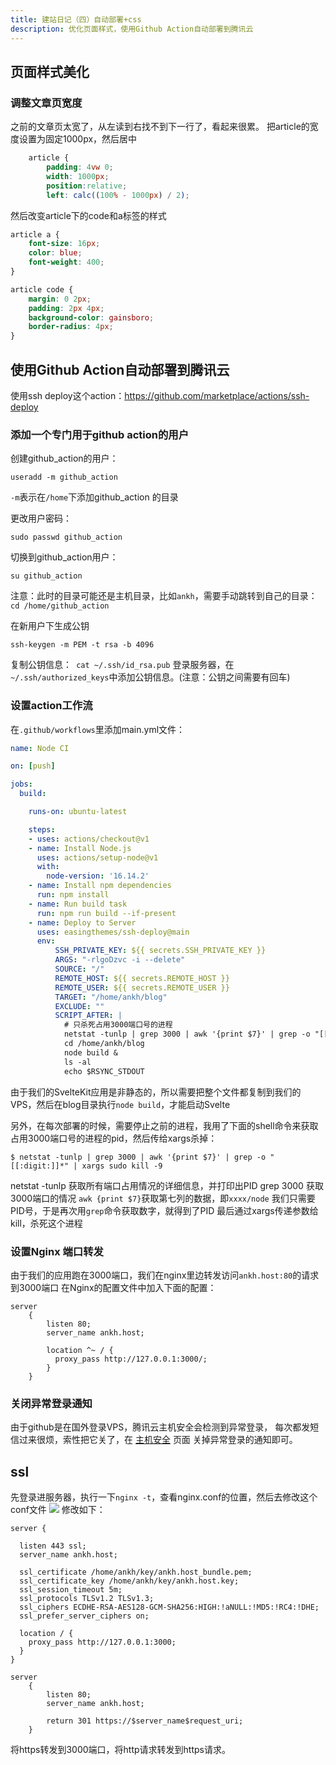 ```yaml
---
title: 建站日记（四）自动部署+css
description: 优化页面样式，使用Github Action自动部署到腾讯云
---
```


## 页面样式美化
### 调整文章页宽度
之前的文章页太宽了，从左读到右找不到下一行了，看起来很累。
把article的宽度设置为固定1000px，然后居中
```css
    article {
        padding: 4vw 0;
        width: 1000px;
        position:relative;
        left: calc((100% - 1000px) / 2);
```

然后改变article下的code和a标签的样式
```css
article a {
    font-size: 16px;
    color: blue;
    font-weight: 400;
}

article code {
    margin: 0 2px;
    padding: 2px 4px;
    background-color: gainsboro;
    border-radius: 4px;
}
```

## 使用Github Action自动部署到腾讯云
使用ssh deploy这个action：https://github.com/marketplace/actions/ssh-deploy

### 添加一个专门用于github action的用户
创建github_action的用户：
```shell
useradd -m github_action
```
`-m`表示在`/home`下添加github_action 的目录

更改用户密码：
```shell
sudo passwd github_action
```

切换到github_action用户：
```shell
su github_action
```


注意：此时的目录可能还是主机目录，比如`ankh`，需要手动跳转到自己的目录：`cd /home/github_action`

在新用户下生成公钥
```shell
ssh-keygen -m PEM -t rsa -b 4096
```
复制公钥信息：` cat ~/.ssh/id_rsa.pub` 
登录服务器，在`~/.ssh/authorized_keys`中添加公钥信息。(注意：公钥之间需要有回车)

### 设置action工作流
在`.github/workflows`里添加main.yml文件：
```yml
name: Node CI

on: [push]

jobs:
  build:

    runs-on: ubuntu-latest

    steps:
    - uses: actions/checkout@v1
    - name: Install Node.js
      uses: actions/setup-node@v1
      with:
        node-version: '16.14.2'
    - name: Install npm dependencies
      run: npm install
    - name: Run build task
      run: npm run build --if-present
    - name: Deploy to Server
      uses: easingthemes/ssh-deploy@main
      env:
          SSH_PRIVATE_KEY: ${{ secrets.SSH_PRIVATE_KEY }}
          ARGS: "-rlgoDzvc -i --delete"
          SOURCE: "/"
          REMOTE_HOST: ${{ secrets.REMOTE_HOST }}
          REMOTE_USER: ${{ secrets.REMOTE_USER }}
          TARGET: "/home/ankh/blog"
          EXCLUDE: ""
          SCRIPT_AFTER: |
            # 只杀死占用3000端口号的进程
            netstat -tunlp | grep 3000 | awk '{print $7}' | grep -o "[[:digit:]]*" | xargs sudo kill -9
            cd /home/ankh/blog
            node build &
            ls -al
            echo $RSYNC_STDOUT

```
由于我们的SvelteKit应用是非静态的，所以需要把整个文件都复制到我们的VPS，然后在blog目录执行`node build`，才能启动Svelte

另外，在每次部署的时候，需要停止之前的进程，我用了下面的shell命令来获取占用3000端口号的进程的pid，然后传给xargs杀掉：
```shell
$ netstat -tunlp | grep 3000 | awk '{print $7}' | grep -o "[[:digit:]]*" | xargs sudo kill -9
```
netstat -tunlp 获取所有端口占用情况的详细信息，并打印出PID
grep 3000 获取3000端口的情况
`awk {print $7}`获取第七列的数据，即`xxxx/node` 
我们只需要PID号，于是再次用`grep`命令获取数字，就得到了PID
最后通过xargs传递参数给kill，杀死这个进程

### 设置Nginx 端口转发
由于我们的应用跑在3000端口，我们在nginx里边转发访问`ankh.host:80`的请求到3000端口
在Nginx的配置文件中加入下面的配置：
```nginx
server
    {
        listen 80;
        server_name ankh.host;
        
        location ^~ / {
          proxy_pass http://127.0.0.1:3000/;
        }
    }
```

### 关闭异常登录通知
由于github是在国外登录VPS，腾讯云主机安全会检测到异常登录，
每次都发短信过来很烦，索性把它关了，在 [主机安全](https://console.cloud.tencent.com/cwp/setting) 页面 关掉异常登录的通知即可。 

## ssl
先登录进服务器，执行一下`nginx -t`，查看nginx.conf的位置，然后去修改这个conf文件
![](https://picture-bed-1301848969.cos.ap-shanghai.myqcloud.com/20230120174412.png)
修改如下：
```nginx
server {
 
  listen 443 ssl;
  server_name ankh.host;
 
  ssl_certificate /home/ankh/key/ankh.host_bundle.pem;
  ssl_certificate_key /home/ankh/key/ankh.host.key;
  ssl_session_timeout 5m;
  ssl_protocols TLSv1.2 TLSv1.3;
  ssl_ciphers ECDHE-RSA-AES128-GCM-SHA256:HIGH:!aNULL:!MD5:!RC4:!DHE;
  ssl_prefer_server_ciphers on;
 
  location / {
    proxy_pass http://127.0.0.1:3000;
  }
}
 
server
    {
        listen 80;
        server_name ankh.host;
 
        return 301 https://$server_name$request_uri;
    }
```
将https转发到3000端口，将http请求转发到https请求。